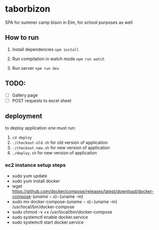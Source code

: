 # taborbizon

SPA for summer camp bison in Elm, for school purposes as well

## How to run

1. Install dependencies
   `npm install`

2. Run compilation in watch mode
   `npm run watch`

3. Run server
   `npm run dev`

## TODO:

- [ ] Gallery page
- [ ] POST requests to excel sheet

## deployment

to deploy application one must run:

1. `cd deploy`
2. `./checkout-old.sh` for old version of application
3. `./checkout-new.sh` for new version of application
4. `./deploy.sh` for new version of application

### ec2 instance setup steps

- sudo yum update
- sudo yum install docker
- wget <https://github.com/docker/compose/releases/latest/download/docker-compose>-$(uname -s)-$(uname -m)
- sudo mv docker-compose-$(uname -s)-$(uname -m) /usr/local/bin/docker-compose
- sudo chmod -v +x /usr/local/bin/docker-compose
- sudo systemctl enable docker.service
- sudo systemctl start docker.service
